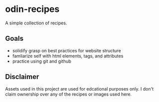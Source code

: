 # odin-recipes

A simple collection of recipes.

## Goals

* solidify grasp on best practices for website structure
* famliarize self with html elements, tags, and attributes
* practice using git and github

## Disclaimer

Assets used in this project are used for edcational purposes only. I don't claim ownership over any of the recipes or images used here.
